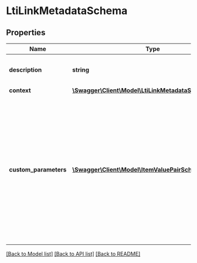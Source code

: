 # LtiLinkMetadataSchema

## Properties
Name | Type | Description | Notes
------------ | ------------- | ------------- | -------------
**description** | **string** | Description of the referenced link&#39;s content | [optional] 
**context** | [**\Swagger\Client\Model\LtiLinkMetadataSchemaContext**](LtiLinkMetadataSchemaContext.md) |  | [optional] 
**custom_parameters** | [**\Swagger\Client\Model\ItemValuePairSchema[]**](ItemValuePairSchema.md) | Custom parameters that will be included with the launch of the link. Per LTI specifications, if importing a version 1.1 link, the keys will be mapped to lowercase and all non-alphanumeric characters will be replaced with &#x60;_&#x60; | [optional] 

[[Back to Model list]](../README.md#documentation-for-models) [[Back to API list]](../README.md#documentation-for-api-endpoints) [[Back to README]](../README.md)


